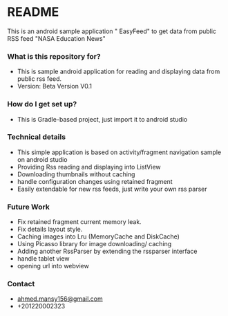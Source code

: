 # README #

This is an android sample application " EasyFeed" to get data from public RSS feed "NASA Education News"

### What is this repository for? ###

* This is sample android application for reading and displaying data from public rss feed.
* Version: Beta Version V0.1

### How do I get set up? ###

* This is Gradle-based project, just import it to android studio

### Technical details ###

* This simple application is based on activity/fragment navigation sample on android studio
* Providing Rss reading and displaying into ListView
* Downloading thumbnails without caching
* handle configuration changes using retained fragment
* Easily extendable for new rss feeds, just write your own rss parser


### Future Work ###

* Fix retained fragment current memory leak.
* Fix details layout style.
* Caching images into Lru (MemoryCache and DiskCache)
* Using Picasso library for image downloading/ caching
* Adding another RssParser by extending the rssparser interface
* handle tablet view
* opening url into webview


### Contact ###
* ahmed.mansy156@gmail.com
* +201220002323